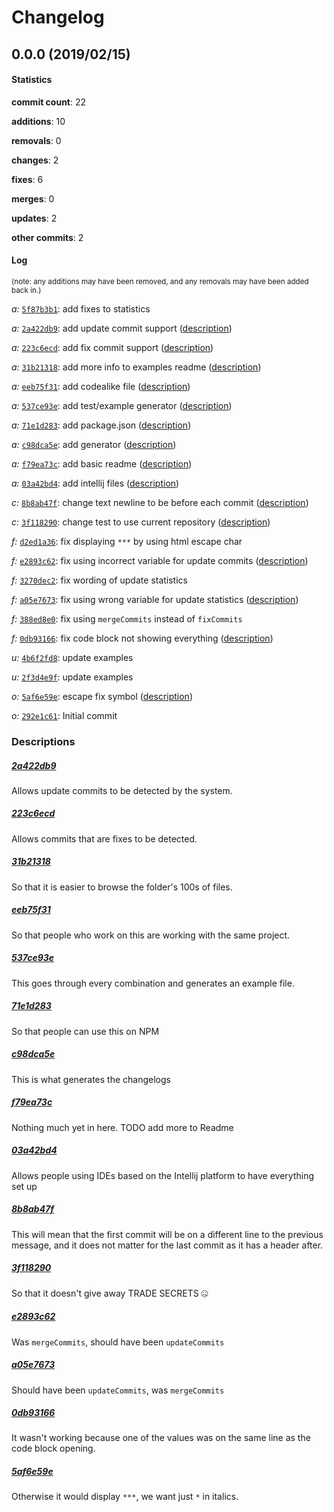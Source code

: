 # Changelog
## 0.0.0 (2019/02/15)
#### Statistics
**commit count**: 22

**additions**: 10

**removals**: 0

**changes**: 2

**fixes**: 6

**merges**: 0

**updates**: 2

**other commits**: 2

#### Log
<small>(note: any additions may have been removed, and any removals may have been added back in.)</small>

*a:* [`5f87b3b1`](commit/5f87b3b1d60db96cd9f3f838f0a161e6a2358753?refName=refs/heads/master): add fixes to statistics

*a:* [`2a422db9`](commit/2a422db99561210e0d43ff19071dd35b68bc68bd?refName=refs/heads/master): add update commit support ([description](#2a422db9-2))

*a:* [`223c6ecd`](commit/223c6ecdec0cde19c0ec88e83b29aed6904d2e08?refName=refs/heads/master): add fix commit support ([description](#223c6ecd-2))

*a:* [`31b21318`](commit/31b2131866556049ae926d4abaf2b492a1e2af28?refName=refs/heads/master): add more info to examples readme ([description](#31b21318-2))

*a:* [`eeb75f31`](commit/eeb75f31aa45a630b30aff066ffe2f2d81ab4b0a?refName=refs/heads/master): add codealike file ([description](#eeb75f31-2))

*a:* [`537ce93e`](commit/537ce93e1967e25c3a988f4ce92ec886e7d316eb?refName=refs/heads/master): add test/example generator ([description](#537ce93e-2))

*a:* [`71e1d283`](commit/71e1d2830a151f4c95a9f5533c6bdc10fa28069e?refName=refs/heads/master): add package.json ([description](#71e1d283-2))

*a:* [`c98dca5e`](commit/c98dca5eac6d4f749be01bb619264628f470901d?refName=refs/heads/master): add generator ([description](#c98dca5e-2))

*a:* [`f79ea73c`](commit/f79ea73cdc47fd8cbca8d9013bbc3942c4119f12?refName=refs/heads/master): add basic readme ([description](#f79ea73c-2))

*a:* [`03a42bd4`](commit/03a42bd4d1609bf91474560347b54bfec824983b?refName=refs/heads/master): add intellij files ([description](#03a42bd4-2))

*c:* [`8b8ab47f`](commit/8b8ab47fc4193261506d9fd2e2c9f0f4dfa72f12?refName=refs/heads/master): change text newline to be before each commit ([description](#8b8ab47f-2))

*c:* [`3f118290`](commit/3f11829000fba42a4476ca59563ee0460689c958?refName=refs/heads/master): change test to use current repository ([description](#3f118290-2))

*f:* [`d2ed1a36`](commit/d2ed1a36ef1b094c6b94758ab169af21970ac315?refName=refs/heads/master): fix displaying `***` by using html escape char

*f:* [`e2893c62`](commit/e2893c627fd66e2ede2eac395812e95162ae0d15?refName=refs/heads/master): fix using incorrect variable for update commits ([description](#e2893c62-2))

*f:* [`3270dec2`](commit/3270dec26daaff7b983109c1e29909f6ccd4c29a?refName=refs/heads/master): fix wording of update statistics

*f:* [`a05e7673`](commit/a05e767311e7147fa2647d3e848fc880ea733582?refName=refs/heads/master): fix using wrong variable for update statistics ([description](#a05e7673-2))

*f:* [`388ed8e0`](commit/388ed8e0e084e06dd88e50573051ee2131c95923?refName=refs/heads/master): fix using `mergeCommits` instead of `fixCommits`

*f:* [`0db93166`](commit/0db931663b07b7866c00ba3d7be7c349891cdc78?refName=refs/heads/master): fix code block not showing everything ([description](#0db93166-2))

*u:* [`4b6f2fd8`](commit/4b6f2fd8257c01b18ea00ac4888f4fb59e9c88c8?refName=refs/heads/master): update examples

*u:* [`2f3d4e9f`](commit/2f3d4e9f3094680900efc613b322563e7142a1d5?refName=refs/heads/master): update examples

*o:* [`5af6e59e`](commit/5af6e59e002a29ae7bc48cb326e8b5c1d083f67d?refName=refs/heads/master): escape fix symbol ([description](#5af6e59e-2))

*o:* [`292e1c61`](commit/292e1c610efa3461ab617cf86dcc537c5e9cbc5a?refName=refs/heads/master): Initial commit
### Descriptions
##### [2a422db9](commit/2a422db99561210e0d43ff19071dd35b68bc68bd?refName=refs/heads/master)
Allows update commits to be detected by the system.
##### [223c6ecd](commit/223c6ecdec0cde19c0ec88e83b29aed6904d2e08?refName=refs/heads/master)
Allows commits that are fixes to be detected.
##### [31b21318](commit/31b2131866556049ae926d4abaf2b492a1e2af28?refName=refs/heads/master)
So that it is easier to browse the folder's 100s of files.
##### [eeb75f31](commit/eeb75f31aa45a630b30aff066ffe2f2d81ab4b0a?refName=refs/heads/master)
So that people who work on this are working with the same project.
##### [537ce93e](commit/537ce93e1967e25c3a988f4ce92ec886e7d316eb?refName=refs/heads/master)
This goes through every combination and generates an example file.
##### [71e1d283](commit/71e1d2830a151f4c95a9f5533c6bdc10fa28069e?refName=refs/heads/master)
So that people can use this on NPM
##### [c98dca5e](commit/c98dca5eac6d4f749be01bb619264628f470901d?refName=refs/heads/master)
This is what generates the changelogs
##### [f79ea73c](commit/f79ea73cdc47fd8cbca8d9013bbc3942c4119f12?refName=refs/heads/master)
Nothing much yet in here. TODO add more to Readme
##### [03a42bd4](commit/03a42bd4d1609bf91474560347b54bfec824983b?refName=refs/heads/master)
Allows people using IDEs based on the Intellij platform to have everything set up
##### [8b8ab47f](commit/8b8ab47fc4193261506d9fd2e2c9f0f4dfa72f12?refName=refs/heads/master)
This will mean that the first commit will be on a different line to the previous message, and it does not matter for the last commit as it has a header after.
##### [3f118290](commit/3f11829000fba42a4476ca59563ee0460689c958?refName=refs/heads/master)
So that it doesn't give away TRADE SECRETS 🤐
##### [e2893c62](commit/e2893c627fd66e2ede2eac395812e95162ae0d15?refName=refs/heads/master)
Was `mergeCommits`, should have been `updateCommits`
##### [a05e7673](commit/a05e767311e7147fa2647d3e848fc880ea733582?refName=refs/heads/master)
Should have been `updateCommits`, was `mergeCommits`
##### [0db93166](commit/0db931663b07b7866c00ba3d7be7c349891cdc78?refName=refs/heads/master)
It wasn't working because one of the values was on the same line as the code block opening.
##### [5af6e59e](commit/5af6e59e002a29ae7bc48cb326e8b5c1d083f67d?refName=refs/heads/master)
Otherwise it would display `***`, we want just `*` in italics.
